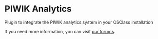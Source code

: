 PIWIK Analytics
==============

Plugin to integrate the PIWIK analytics system in your OSClass installation

If you need more information, you can visit [our forums](http://forums.osclass.org/).
